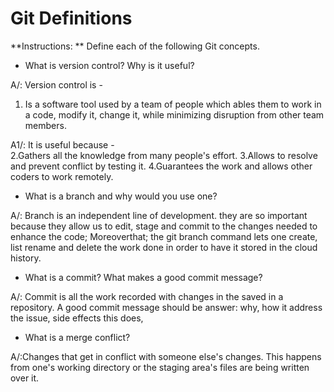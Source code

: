 # Git Definitions

**Instructions: ** Define each of the following Git concepts.

* What is version control?  Why is it useful?

A/: Version control is - 
1. Is a software tool used by a team of people which ables them to work in a code, modify it, change it, while minimizing disruption from other team members.

A1/: It is useful because -  
2.Gathers all the knowledge from many people's effort.
3.Allows to resolve and prevent conflict by testing it.
4.Guarantees the work and allows other coders to work remotely. 



* What is a branch and why would you use one?

A/: Branch is an independent line of development. they are so important because they allow us to edit, stage and commit to the changes needed to enhance the code; Moreoverthat; the git branch command lets one create, list rename and delete the work done in order to have it stored in the cloud history.  


* What is a commit? What makes a good commit message?

A/: Commit is all the work recorded with changes in the saved in a repository. A good commit message should be answer: why, how it address the issue, side effects this does,




* What is a merge conflict?

A/:Changes that get in conflict with someone else's changes. This happens from one's working directory or the staging area's files are being written over it.   